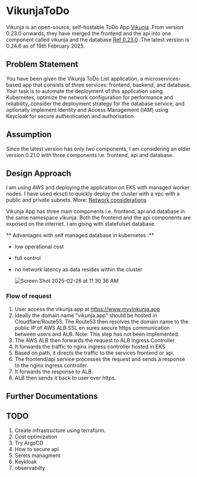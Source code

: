 # VikunjaToDo
Vikunja is an open-source, self-hostable ToDo App [Vikunja](https://vikunja.io) .From version 0.23.0 onwards, they have merged the frontend and the api into one component called vikunja and the database [Ref 0.23.0](https://vikunja.io/changelog/whats-new-in-vikunja-0.23.0/) .The latest version is 0.24.6 as of 19th February 2025.

## Problem Statement
You have been given the Vikunja ToDo List application, a microservices-based app that consists of three services: frontend, backend, and database. Your task is to automate the deployment of this application using Kubernetes, optimize the network configuration for performance and reliability, consider the deployment strategy for the database service, and optionally implement Identity and Access Management (IAM) using Keycloak for secure authentication and authorisation.

## Assumption 
Since the latest version has only two components, I am considering an older version 0.21.0 with three components i.e. frontend, api and database.

## Design Approach
I am using AWS and deploying the application on EKS with managed worker nodes. I have used eksctl to quickly deploy the cluster with a vpc with a public and private subnets. More: [Network considerations](NetworkConsiderations.md)

Vikunja App has three main components i.e. frontend, api and database in the same namespace vikunja. Both the frontend and the api components are exposed on the internet. 
I am going with statefulset database. 

** Advantages with self managed database in kubernetes :**
- low operational cost
- full control
- no network latency as data resides within the cluster

  ![Screen Shot 2025-02-26 at 11 30 36 AM](https://github.com/user-attachments/assets/d69b7868-6bb9-469a-b737-ca31ff19f1f9)


### Flow of request
1. User access the vikunja app at https://www.myvinkunja.app
2. Ideally the domain name "vikunja.app" should be hosted in Cloudflare/Route53. The Route53 then resolves the domain name to the public IP of AWS ALB.SSL en sures secure https communication between users and ALB.
Note: This step has not been implemented.
3. The AWS ALB then forwards the request to ALB Ingress Controller.
4. It forwards the traffic to nginx ingress controller hosted in EKS
5. Based on path, it directs the traffic to the services frontend or api. 
6. The frontend/api service processes the request and sends a response to the nginx ingress controller.
7. It forwards the response to ALB.
8. ALB then sends it back to user over https.


## Further Documentations







## TODO

1. Create infrastructure using terraform.
2. Cost optimization
3. Try ArgoCD
4. How to secure api
5. Serets managment
6. Keykloak
7. observabilty
